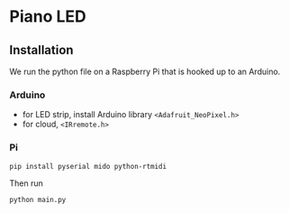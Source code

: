 # Piano LED
## Installation
We run the python file on a Raspberry Pi that is hooked up to an Arduino.

### Arduino
- for LED strip, install Arduino library `<Adafruit_NeoPixel.h>`
- for cloud, `<IRremote.h>`

### Pi
```
pip install pyserial mido python-rtmidi
```

Then run

```
python main.py
```
